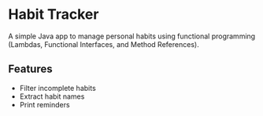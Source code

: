 # Habit Tracker

A simple Java app to manage personal habits using functional programming (Lambdas, Functional Interfaces, and Method References).

## Features
- Filter incomplete habits
- Extract habit names
- Print reminders
